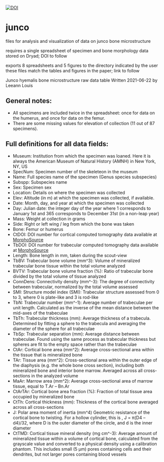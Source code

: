 [![DOI](https://zenodo.org/badge/DOI/10.5281/zenodo.5184261.svg)](https://doi.org/10.5281/zenodo.5184261)

# junco
files for analysis and visualization of data on junco bone microstructure

requires a single spreadsheet of specimen and bone morphology data
stored on Dryad; DOI to follow

exports 8 spreadsheets and 5 figures to the directory indicated by the user
these files match the tables and figures in the paper; link to follow

Junco hyemalis bone microstructure raw data table
Written 2021-06-22 by Leeann Louis

## General notes:

  * All specimens are included twice in the spreadsheet: once for data on the humerus, and once for data on the femur.
  * There are some missing values for elevation of collection (11 out of 87 specimens).

## Full definitions for all data fields:

* Museum: Institution from which the specimen was loaned. Here it is always the American Museum of Natural History (AMNH) in New York, NY, US
* SpecNum: Specimen number of the skeleteon in the museum
* Name: Full species name of the specimen (Genus species subspecies)
* Subspp: Subspecies name
* Sex: Specimen sex
* Location: Details on where the specimen was collected
* Elev: Altitude (in m) at which the specimen was collected, if available.
* Date: Month, day, and year at which the specimen was collected
* Day: Julian date: the integer day of the year where 1 corresponds to January 1st and 365 corresponds to December 31st (in a non-leap year)
* Mass: Weight at collection in grams
* Side: Right or left wing / leg from which the bone was taken
* Bone: Femur or humerus
* CtDOI: DOI number for cortical computed tomography data available at [MorphoSource](https://www.morphosource.org/projects/0000C1143)
* TbDOI: DOI number for trabecular computed tomography data available at [MorphoSource](https://www.morphosource.org/projects/0000C1143)
* Length: Bone length in mm, taken during the scout-view
* TbBV: Trabecular bone volume (mm^3): Volume of mineralized trabecular bone tissue within the total volume analyzed
* BVTV: Trabecular bone volume fraction (%): Ratio of trabecular bone divided by the total volume of tissue analyzed
* ConnDens: Connectivity density (mm^-3): The degree of connectivity between trabecular, normalized by the total volume assessed
* SMI: Structure model index (SMI): Trabecular structure assessed from 0 to 3, where 0 is plate-like and 3 is rod-like
* TbN: Trabecular number (mm^-1): Average number of trabeculae per unit length. Calculated as the inverse of the mean distance between the mid-axes of the trabeculae
* TbTh: Trabecular thickness (mm): Average thickness of a trabecula. Determined by fitting a sphere to the trabecula and averaging the diameter of the sphere for all trabeculae
* TbSp: Trabecular separation (mm): Average distance between trabeculae. Found using the same process as trabecular thickness but spheres are fit to the empty space rather than the trabeculae
* CtAr: Cortical bone area (mm^2): Average cross-sectional area within the tissue that is mineralized bone
* TAr: Tissue area (mm^2): Cross-sectional area within the outer edge of the diaphysis (e.g. the whole bone cross section), including both mineralized bone and interior bone marrow. Averaged across all cross-sections in the analyzed volume
* MaAr: Marrow area (mm^2): Average cross-sectional area of marrow tissue, equal to T.Ar – Bn.Ar
* CtArTAr: Cortical bone area fraction (%): Fraction of total tissue area occupied by mineralized bone
* CtTh: Cortical thickness (mm): Thickness of the cortical bone averaged across all cross-sections
* J: Polar area moment of inertia (mm^4) Geometric resistance of the cortical bone to twisting. For a hollow cylinder, this is , J = π(D4 – d4)/32, where D is the outer diameter of the circle, and d is the inner diameter
* CtTMD: Cortical tissue mineral density (mg cm^-3): Average amount of mineralized tissue within a volume of cortical bone, calculated from the grayscale value and converted to a physical density using a calibration phantom. This includes small (5 μm) pores containing cells and their dendrites, but not larger pores containing blood vessels
